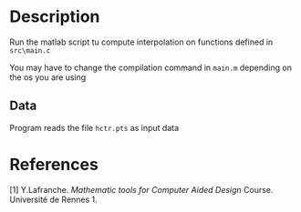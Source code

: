 # Description

Run the matlab script tu compute interpolation on functions defined in `src\main.c`

You may have to change the compilation command in `main.m` depending on the os you are using

## Data

Program reads the file `hctr.pts` as input data

# References 
[1] Y.Lafranche. *Mathematic tools for Computer Aided Design* Course. Université de Rennes 1.

